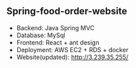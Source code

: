 ## Spring-food-order-website

* Backend: Java Spring MVC
* Database: MySql
* Frontend: React + ant design
* Deployment: AWS EC2 + RDS + docker
* Website(updated): http://3.239.35.255/